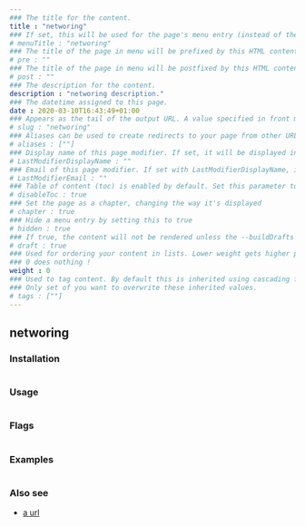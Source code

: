 ```yaml
---
### The title for the content.
title : "networing"
### If set, this will be used for the page's menu entry (instead of the `title` attribute)
# menuTitle : "networing"
### The title of the page in menu will be prefixed by this HTML content
# pre : ""
### The title of the page in menu will be postfixed by this HTML content
# post : ""
### The description for the content.
description : "networing description."
### The datetime assigned to this page.
date : 2020-03-10T16:43:49+01:00
### Appears as the tail of the output URL. A value specified in front matter will override the segment of the URL based on the filename.
# slug : "networing"
### Aliases can be used to create redirects to your page from other URLs.
# aliases : [""]
### Display name of this page modifier. If set, it will be displayed in the footer.
# LastModifierDisplayName : ""
### Email of this page modifier. If set with LastModifierDisplayName, it will be displayed in the footer
# LastModifierEmail : ""
### Table of content (toc) is enabled by default. Set this parameter to true to disable it.
# disableToc : true
### Set the page as a chapter, changing the way it's displayed
# chapter : true
### Hide a menu entry by setting this to true
# hidden : true
### If true, the content will not be rendered unless the --buildDrafts flag is passed to the hugo command.
# draft : true
### Used for ordering your content in lists. Lower weight gets higher precedence. So content with lower weight will come first.
### 0 does nothing !
weight : 0
### Used to tag content. By default this is inherited using cascading from _index.md files
### Only set of you want to overwrite these inherited values.
# tags : [""]
---
```


## networing

### Installation

```bash

```

### Usage

```bash

```

### Flags

```bash

```

### Examples

```bash

```

### Also see

* [a url](https://a.url)
